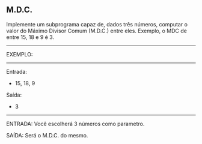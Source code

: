 ## M.D.C.

Implemente um subprograma capaz de, dados três números, computar o valor do Máximo Divisor Comum (M.D.C.) entre eles. Exemplo, o MDC de entre 15, 18 e 9 é 3.


**********
EXEMPLO:
**********

Entrada: 
- 15, 18, 9

Saída:
- 3

**********

ENTRADA: Você escolherá 3 números como parametro.

SAÍDA: Será o M.D.C. do mesmo.
